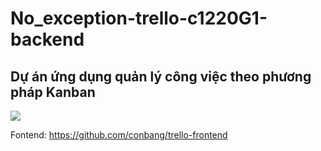 # No_exception-trello-c1220G1-backend
## Dự án ứng dụng quản lý công việc theo phương pháp Kanban

<img src="https://trello-attachments.s3.amazonaws.com/60c6c469686691372bbf4f63/1200x866/a14ddd6de013457b055c5a43e15128c6/Image_from_iOS_%281%29.jpg">

Fontend: https://github.com/conbang/trello-frontend
